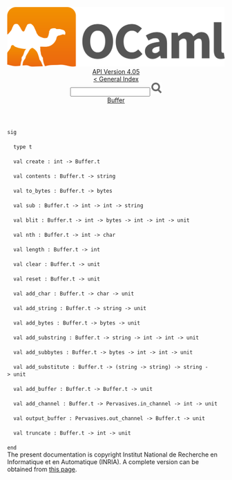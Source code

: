 <!-- ((! set title API !)) ((! set documentation !)) ((! set api !)) ((! set nobreadcrumb !)) -->
<div class="api"><header><nav class="toc brand"><a class="brand" href="https://ocaml.org/"><img src="colour-logo-gray.svg" class="svg" alt="OCaml"></a></nav><nav class="toc"><div class="toc_version"><a href="/docs" id="version-select">API Version 4.05</a></div><a href="index.html">&lt; General Index</a><div class="api_search"><input type="text" name="apisearch" id="api_search" oninput="mySearch(false);" onkeypress="this.oninput();" onclick="this.oninput();" onpaste="this.oninput();">
<img src="search_icon.svg" alt="Search" class="svg" onclick="mySearch(false)"></div>
<div id="search_results"></div><div class="toc_title"><a href="Buffer.html">Buffer</a></div><ul></ul></nav></header>
<code class="code"><span class="keyword">sig</span><br>
&nbsp;&nbsp;<span class="keyword">type</span>&nbsp;t<br>
&nbsp;&nbsp;<span class="keyword">val</span>&nbsp;create&nbsp;:&nbsp;int&nbsp;<span class="keywordsign">-&gt;</span>&nbsp;<span class="constructor">Buffer</span>.t<br>
&nbsp;&nbsp;<span class="keyword">val</span>&nbsp;contents&nbsp;:&nbsp;<span class="constructor">Buffer</span>.t&nbsp;<span class="keywordsign">-&gt;</span>&nbsp;string<br>
&nbsp;&nbsp;<span class="keyword">val</span>&nbsp;to_bytes&nbsp;:&nbsp;<span class="constructor">Buffer</span>.t&nbsp;<span class="keywordsign">-&gt;</span>&nbsp;bytes<br>
&nbsp;&nbsp;<span class="keyword">val</span>&nbsp;sub&nbsp;:&nbsp;<span class="constructor">Buffer</span>.t&nbsp;<span class="keywordsign">-&gt;</span>&nbsp;int&nbsp;<span class="keywordsign">-&gt;</span>&nbsp;int&nbsp;<span class="keywordsign">-&gt;</span>&nbsp;string<br>
&nbsp;&nbsp;<span class="keyword">val</span>&nbsp;blit&nbsp;:&nbsp;<span class="constructor">Buffer</span>.t&nbsp;<span class="keywordsign">-&gt;</span>&nbsp;int&nbsp;<span class="keywordsign">-&gt;</span>&nbsp;bytes&nbsp;<span class="keywordsign">-&gt;</span>&nbsp;int&nbsp;<span class="keywordsign">-&gt;</span>&nbsp;int&nbsp;<span class="keywordsign">-&gt;</span>&nbsp;unit<br>
&nbsp;&nbsp;<span class="keyword">val</span>&nbsp;nth&nbsp;:&nbsp;<span class="constructor">Buffer</span>.t&nbsp;<span class="keywordsign">-&gt;</span>&nbsp;int&nbsp;<span class="keywordsign">-&gt;</span>&nbsp;char<br>
&nbsp;&nbsp;<span class="keyword">val</span>&nbsp;length&nbsp;:&nbsp;<span class="constructor">Buffer</span>.t&nbsp;<span class="keywordsign">-&gt;</span>&nbsp;int<br>
&nbsp;&nbsp;<span class="keyword">val</span>&nbsp;clear&nbsp;:&nbsp;<span class="constructor">Buffer</span>.t&nbsp;<span class="keywordsign">-&gt;</span>&nbsp;unit<br>
&nbsp;&nbsp;<span class="keyword">val</span>&nbsp;reset&nbsp;:&nbsp;<span class="constructor">Buffer</span>.t&nbsp;<span class="keywordsign">-&gt;</span>&nbsp;unit<br>
&nbsp;&nbsp;<span class="keyword">val</span>&nbsp;add_char&nbsp;:&nbsp;<span class="constructor">Buffer</span>.t&nbsp;<span class="keywordsign">-&gt;</span>&nbsp;char&nbsp;<span class="keywordsign">-&gt;</span>&nbsp;unit<br>
&nbsp;&nbsp;<span class="keyword">val</span>&nbsp;add_string&nbsp;:&nbsp;<span class="constructor">Buffer</span>.t&nbsp;<span class="keywordsign">-&gt;</span>&nbsp;string&nbsp;<span class="keywordsign">-&gt;</span>&nbsp;unit<br>
&nbsp;&nbsp;<span class="keyword">val</span>&nbsp;add_bytes&nbsp;:&nbsp;<span class="constructor">Buffer</span>.t&nbsp;<span class="keywordsign">-&gt;</span>&nbsp;bytes&nbsp;<span class="keywordsign">-&gt;</span>&nbsp;unit<br>
&nbsp;&nbsp;<span class="keyword">val</span>&nbsp;add_substring&nbsp;:&nbsp;<span class="constructor">Buffer</span>.t&nbsp;<span class="keywordsign">-&gt;</span>&nbsp;string&nbsp;<span class="keywordsign">-&gt;</span>&nbsp;int&nbsp;<span class="keywordsign">-&gt;</span>&nbsp;int&nbsp;<span class="keywordsign">-&gt;</span>&nbsp;unit<br>
&nbsp;&nbsp;<span class="keyword">val</span>&nbsp;add_subbytes&nbsp;:&nbsp;<span class="constructor">Buffer</span>.t&nbsp;<span class="keywordsign">-&gt;</span>&nbsp;bytes&nbsp;<span class="keywordsign">-&gt;</span>&nbsp;int&nbsp;<span class="keywordsign">-&gt;</span>&nbsp;int&nbsp;<span class="keywordsign">-&gt;</span>&nbsp;unit<br>
&nbsp;&nbsp;<span class="keyword">val</span>&nbsp;add_substitute&nbsp;:&nbsp;<span class="constructor">Buffer</span>.t&nbsp;<span class="keywordsign">-&gt;</span>&nbsp;(string&nbsp;<span class="keywordsign">-&gt;</span>&nbsp;string)&nbsp;<span class="keywordsign">-&gt;</span>&nbsp;string&nbsp;<span class="keywordsign">-&gt;</span>&nbsp;unit<br>
&nbsp;&nbsp;<span class="keyword">val</span>&nbsp;add_buffer&nbsp;:&nbsp;<span class="constructor">Buffer</span>.t&nbsp;<span class="keywordsign">-&gt;</span>&nbsp;<span class="constructor">Buffer</span>.t&nbsp;<span class="keywordsign">-&gt;</span>&nbsp;unit<br>
&nbsp;&nbsp;<span class="keyword">val</span>&nbsp;add_channel&nbsp;:&nbsp;<span class="constructor">Buffer</span>.t&nbsp;<span class="keywordsign">-&gt;</span>&nbsp;<span class="constructor">Pervasives</span>.in_channel&nbsp;<span class="keywordsign">-&gt;</span>&nbsp;int&nbsp;<span class="keywordsign">-&gt;</span>&nbsp;unit<br>
&nbsp;&nbsp;<span class="keyword">val</span>&nbsp;output_buffer&nbsp;:&nbsp;<span class="constructor">Pervasives</span>.out_channel&nbsp;<span class="keywordsign">-&gt;</span>&nbsp;<span class="constructor">Buffer</span>.t&nbsp;<span class="keywordsign">-&gt;</span>&nbsp;unit<br>
&nbsp;&nbsp;<span class="keyword">val</span>&nbsp;truncate&nbsp;:&nbsp;<span class="constructor">Buffer</span>.t&nbsp;<span class="keywordsign">-&gt;</span>&nbsp;int&nbsp;<span class="keywordsign">-&gt;</span>&nbsp;unit<br>
<span class="keyword">end</span></code><div class="copyright">The present documentation is copyright Institut National de Recherche en Informatique et en Automatique (INRIA). A complete version can be obtained from <a href="http://caml.inria.fr/pub/docs/manual-ocaml/">this page</a>.</div></div>